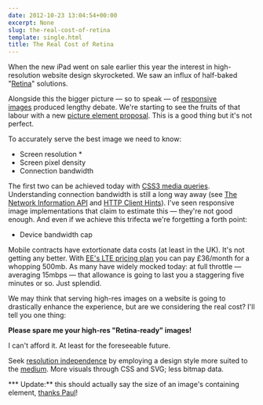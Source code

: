 ```yaml
---
date: 2012-10-23 13:04:54+00:00
excerpt: None
slug: the-real-cost-of-retina
template: single.html
title: The Real Cost of Retina
---
```


When the new iPad went on sale earlier this year the interest in high-resolution website design skyrocketed. We saw an influx of half-baked "[Retina](http://dbushell.com/2012/07/13/vector-graphics-retina-and-you/)" solutions.

Alongside this the bigger picture — so to speak — of [responsive images](http://www.w3.org/community/respimg/) produced lengthy debate. We're starting to see the fruits of that labour with a new [picture element proposal](http://responsiveimagescg.github.com/picture-element/). This is a good thing but it's not perfect.

To accurately serve the best image we need to know:


* Screen resolution *
* Screen pixel density
* Connection bandwidth


The first two can be achieved today with [CSS3 media queries](http://www.w3.org/TR/css3-mediaqueries/). Understanding connection bandwidth is still a long way away (see [The Network Information API](http://dvcs.w3.org/hg/dap/raw-file/tip/network-api/Overview.html) and [HTTP Client Hints](https://docs.google.com/document/d/1xCtGvPbvVLacg45MWdAlLBnuWa7sJM1cEk1lI6nv--c/mobilebasic?pli=1)). I've seen responsive image implementations that claim to estimate this — they're not good enough. And even if we achieve this trifecta we're forgetting a forth point:

* Device bandwidth cap

Mobile contracts have extortionate data costs (at least in the UK). It's not getting any better. With [EE's LTE pricing plan](http://www.theverge.com/2012/10/22/3539628/ee-lte-price-plans) you can pay £36/month for a whopping 500mb. As many have widely mocked today: at full throttle — averaging 15mbps — that allowance is going to last you a staggering five minutes or so. Just splendid.

We may think that serving high-res images on a website is going to drastically enhance the experience, but are we considering the real cost? I'll tell you one thing:

**Please spare me your high-res "Retina-ready" images!**

I can't afford it. At least for the foreseeable future.

Seek [resolution independence](http://coding.smashingmagazine.com/2012/01/16/resolution-independence-with-svg/) by employing a design style more suited to the [medium](http://dbushell.com/2012/09/25/what-is-the-medium/). More visuals through CSS and SVG; less bitmap data.

*** Update:** this should actually say the size of an image's containing element, [thanks Paul](http://twitter.com/paulrobertlloyd/status/260732321081200640)!


